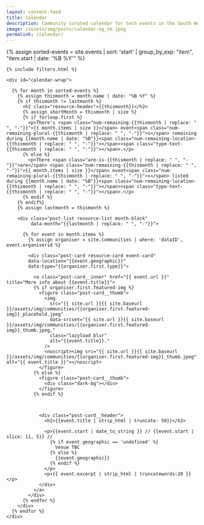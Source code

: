 ```yaml
---
layout: content-feed
title: Calendar
description: Community curated calendar for tech events in the South West.
image: /assets/img/posts/calendar-og_sm.jpeg
permalink: /calendar/
---
```


<section class="blog blog--resource blog--calendar">
  <div class="container">
    {% assign sorted-events = site.events | sort: 'start' | group_by_exp: "item", "item.start | date: '%B %Y'" %}

    {% include filters.html %}

    <div id="calendar-wrap">

      {% for month in sorted-events %}
        {% assign thismonth = month.name | date: "%B %Y" %}
        {% if thismonth != lastmonth %}
          <h2 class="resource-header">{{thismonth}}</h2>
          {% assign shortMonth = thismonth | size %}
          {% if forloop.first %}
            <p>There's <span class="num-remaining-{{thismonth | replace: " ", "-"}}">{{ month.items | size }}</span> event<span class="num-remaining-plural-{{thismonth | replace: " ", "-"}}">s</span> remaining during {{month.name | date: "%B"}}<span class="num-remaining-location-{{thismonth | replace: " ", "-"}}"></span><span class="type-text-{{thismonth | replace: " ", "-"}}"></span>.</p>
          {% else %}
            <p>There <span class="are-is-{{thismonth | replace: " ", "-"}}">are</span> <span class="num-remaining-{{thismonth | replace: " ", "-"}}">{{ month.items | size }}</span> event<span class="num-remaining-plural-{{thismonth | replace: " ", "-"}}">s</span> listed during {{month.name | date: "%B"}}<span class="num-remaining-location-{{thismonth | replace: " ", "-"}}"></span><span class="type-text-{{thismonth | replace: " ", "-"}}"></span>.</p>
          {% endif %}
        {% endif%}
        {% assign lastmonth = thismonth %}

        <div class="post-list resource-list month-block"
             data-month="{{lastmonth | replace: " ", "-"}}">

          {% for event in month.items %}
            {% assign organiser = site.communities | where: 'dataID', event.organiserid %}

            <div class="post-card resource-card event-card"
            data-location="{{event.geographic}}"
            data-type="{{organiser.first.type}}">

              <a class="post-card__inner" href="{{ event.url }}" title="More info about {{event.title}}">
              {% if organiser.first.featured-img %}
                <figure class="post-card__thumb">
                  <img
                    src="{{ site.url }}{{ site.baseurl }}/assets/img/communities/{{organiser.first.featured-img}}_placehold.jpeg"
                    data-srcset="{{ site.url }}{{ site.baseurl }}/assets/img/communities/{{organiser.first.featured-img}}_thumb.jpeg,"
                    class="lazyload blur"
                    alt="{{event.title}}."
                  />
                  <noscript><img src="{{ site.url }}{{ site.baseurl }}/assets/img/communities/{{organiser.first.featured-img}}_thumb.jpeg" alt="{{ event.title }}"></noscript>
                </figure>
              {% else %}
                <figure class="post-card__thumb">
                  <div class="dark-bg"></div>
                </figure>
              {% endif %}



                <div class="post-card__header">
                  <h2>{{event.title | strip_html | truncate: 50}}</h2>

                  <p>{{event.start | date_to_string }} // {{event.start | slice: 11, 5}} //
                    {% if event.geographic == 'undefined' %}
                      Venue TBC
                    {% else %}
                      {{event.geographic}}
                    {% endif %}
                  </p>
                  <p>{{ event.excerpt | strip_html | truncatewords:20 }}</p>
                </div>
              </a>
            </div>
          {% endfor %}
        </div>
      {% endfor %}
    </div>

  </div>
</section>
